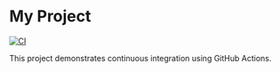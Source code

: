 # My Project
[![CI](https://github.com/24f2007837/.github-workflows-/actions/workflows/ci.yml/badge.svg)](https://github.com/24f2007837/.github-workflows-/actions/workflows/ci.yml)

This project demonstrates continuous integration using GitHub Actions.
